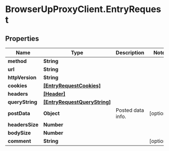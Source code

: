 # BrowserUpProxyClient.EntryRequest

## Properties

Name | Type | Description | Notes
------------ | ------------- | ------------- | -------------
**method** | **String** |  | 
**url** | **String** |  | 
**httpVersion** | **String** |  | 
**cookies** | [**[EntryRequestCookies]**](EntryRequestCookies.md) |  | 
**headers** | [**[Header]**](Header.md) |  | 
**queryString** | [**[EntryRequestQueryString]**](EntryRequestQueryString.md) |  | 
**postData** | **Object** | Posted data info. | [optional] 
**headersSize** | **Number** |  | 
**bodySize** | **Number** |  | 
**comment** | **String** |  | [optional] 


